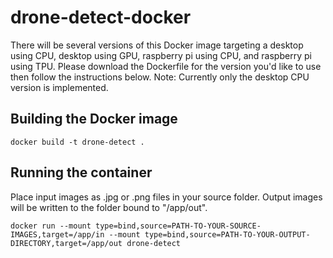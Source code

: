 # drone-detect-docker

There will be several versions of this Docker image targeting a desktop using CPU, desktop using GPU, raspberry pi using CPU, and raspberry pi using TPU.  Please download the Dockerfile for the version you'd like to use then follow the instructions below.  Note: Currently only the desktop CPU version is implemented.

## Building the Docker image
`docker build -t drone-detect .`

## Running the container

Place input images as .jpg or .png files in your source folder.  Output images will be written to the folder bound to "/app/out".

`docker run --mount type=bind,source=PATH-TO-YOUR-SOURCE-IMAGES,target=/app/in --mount type=bind,source=PATH-TO-YOUR-OUTPUT-DIRECTORY,target=/app/out drone-detect`